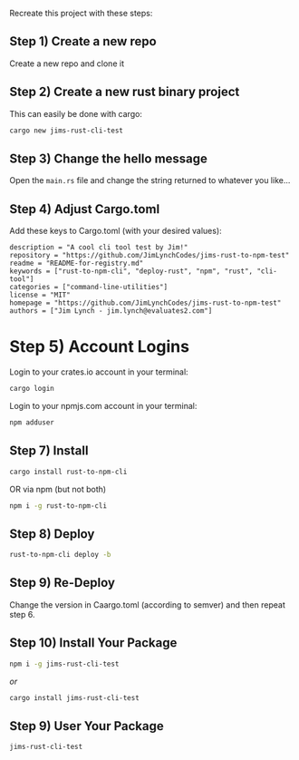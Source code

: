Recreate this project with these steps:

## Step 1) Create a new repo
Create a new repo and clone it

## Step 2) Create a new rust binary project
This can easily be done with cargo:
```bash
cargo new jims-rust-cli-test
```

## Step 3) Change the hello message
Open the `main.rs` file and change the string returned to whatever you like...

## Step 4) Adjust Cargo.toml
Add these keys to Cargo.toml (with your desired values):
```
description = "A cool cli tool test by Jim!"
repository = "https://github.com/JimLynchCodes/jims-rust-to-npm-test"
readme = "README-for-registry.md"
keywords = ["rust-to-npm-cli", "deploy-rust", "npm", "rust", "cli-tool"]
categories = ["command-line-utilities"]
license = "MIT"
homepage = "https://github.com/JimLynchCodes/jims-rust-to-npm-test"
authors = ["Jim Lynch - jim.lynch@evaluates2.com"]
```

# Step 5) Account Logins

Login to your crates.io account in your terminal:
```sh
cargo login
```

Login to your npmjs.com account in your terminal:
```sh
npm adduser
```

## Step 7) Install 
```sh
cargo install rust-to-npm-cli
```

OR via npm (but not both)

```sh
npm i -g rust-to-npm-cli
```

## Step 8) Deploy
```sh
rust-to-npm-cli deploy -b
```

## Step 9) Re-Deploy
Change the version in Caargo.toml (according to semver) and then repeat step 6.

## Step 10) Install Your Package

```sh
npm i -g jims-rust-cli-test
```

_or_

```sh
cargo install jims-rust-cli-test
```

## Step 9) User Your Package

```sh
jims-rust-cli-test
```